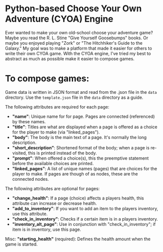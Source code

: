 # Python-based Choose Your Own Adventure (CYOA) Engine

Ever wanted to make your own old-school choose your adventure game?  Maybe you read the R. L. Stine "Give Yourself
Goosebumps" books. Or maybe you enjoyed playing "Zork" or "The Hitchhiker's Guide to the Galaxy."  My goal was to make
a platform that made it easier for others to write their own CYOA game.  With the CYOA engine, I've tried my best to
abstract as much as possible make it easier to compose games.

# To compose games:
Game data is written in JSON format and read from the .json file in the `data` directory.  Use the `template.json` file in
 the `data` directory as a guide.

The following attributes are required for each page:

- **"name"**: Unique name for for page.  Pages are connected (referenced) by these names.
- **"title"**: Titles are what are displayed when a page is offered as a choice for the player to make (via "linked_pages").
- **"body"**: The body is the main text of a page.  It's normally the long description.
- **"short_description"**: Shortened format of the body; when a page is re-visited, this is printed instead of the body.
- **"prompt"**: When offered a choice(s), this the preemptive statement before the available choices are printed.
- **"linked_pages"**: A list of unique names (pages) that are choices for the player to make.  If pages are though of as
nodes, these are the connected nodes.

The following attributes are optional for pages:
- **"change_health"**: If a page (choice) affects a players health, this attribute can increase or decrease health.
- **"add_to_inventory"**: If you want to add an item to the players inventory, use this attribute.
- **"check_in_inventory"**: Checks if a certain item is in a players inventory.
- **"inventory_alt_page"**: Use in conjunction with "check_in_inventory"; if item is in inventory, use this page.

Misc:
**"starting_health"** (required): Defines the health amount when the game is started.

